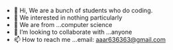 - 👋 Hi, We are a bunch of students who do coding.
- 👀 We interested in nothing particularly
- 🌱 We are from ...computer science
- 💞️ I’m looking to collaborate with ...anyone
- 📫 How to reach me ...email: aaar636363@gmail.com

<!---
AaarZ1/AaarZ1 is a ✨ special ✨ repository because its `README.md` (this file) appears on your GitHub profile.
You can click the Preview link to take a look at your changes.
--->
